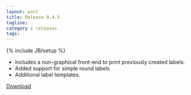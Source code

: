 ```yaml
---
layout: post
title: Release 0.4.3
tagline:
category : releases
tags:
---
```

{% include JB/setup %}

- Includes a non-graphical front-end to print previously created labels.
- Added support for simple round labels
- Additional label templates.

[Download](/pages/download.html)
